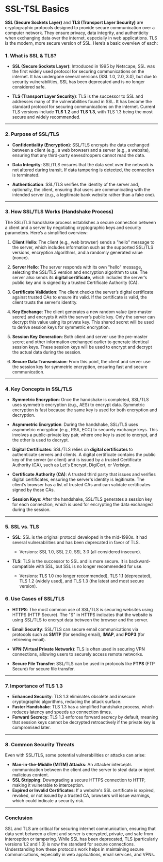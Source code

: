 <h1>SSL-TSL Basics</h1>

**SSL (Secure Sockets Layer)** and **TLS (Transport Layer Security)** are cryptographic protocols designed to provide secure communication over a computer network. They ensure privacy, data integrity, and authenticity when exchanging data over the internet, especially in web applications. TLS is the modern, more secure version of SSL. Here’s a basic overview of each:


### 1. **What is SSL & TLS?**
- **SSL (Secure Sockets Layer)**: Introduced in 1995 by Netscape, SSL was the first widely used protocol for securing communications on the internet. It has undergone several versions (SSL 1.0, 2.0, 3.0), but due to security vulnerabilities, SSL has been deprecated and is no longer considered safe.

- **TLS (Transport Layer Security)**: TLS is the successor to SSL and addresses many of the vulnerabilities found in SSL. It has become the standard protocol for securing communications on the internet. Current TLS versions include **TLS 1.2** and **TLS 1.3**, with TLS 1.3 being the most secure and widely recommended.

---

### 2. **Purpose of SSL/TLS**
- **Confidentiality (Encryption)**: SSL/TLS encrypts the data exchanged between a client (e.g., a web browser) and a server (e.g., a website), ensuring that any third-party eavesdroppers cannot read the data.
  
- **Data Integrity**: SSL/TLS ensures that the data sent over the network is not altered during transit. If data tampering is detected, the connection is terminated.

- **Authentication**: SSL/TLS verifies the identity of the server and, optionally, the client, ensuring that users are communicating with the intended server (e.g., a legitimate bank website rather than a fake one).

---

### 3. **How SSL/TLS Works (Handshake Process)**
The SSL/TLS handshake process establishes a secure connection between a client and a server by negotiating cryptographic keys and security parameters. Here’s a simplified overview:

1. **Client Hello**: The client (e.g., web browser) sends a "hello" message to the server, which includes information such as the supported SSL/TLS versions, encryption algorithms, and a randomly generated value (nonce).

2. **Server Hello**: The server responds with its own "hello" message, selecting the SSL/TLS version and encryption algorithm to use. The server also sends its **digital certificate**, which includes the server’s public key and is signed by a trusted Certificate Authority (CA).

3. **Certificate Validation**: The client checks the server’s digital certificate against trusted CAs to ensure it’s valid. If the certificate is valid, the client trusts the server’s identity.

4. **Key Exchange**: The client generates a new random value (pre-master secret) and encrypts it with the server’s public key. Only the server can decrypt this value using its private key. This shared secret will be used to derive session keys for symmetric encryption.

5. **Session Key Generation**: Both client and server use the pre-master secret and other information exchanged earlier to generate identical session keys. These session keys will be used to encrypt and decrypt the actual data during the session.

6. **Secure Data Transmission**: From this point, the client and server use the session key for symmetric encryption, ensuring fast and secure communication.

---

### 4. **Key Concepts in SSL/TLS**

- **Symmetric Encryption**: Once the handshake is completed, SSL/TLS uses symmetric encryption (e.g., AES) to encrypt data. Symmetric encryption is fast because the same key is used for both encryption and decryption.

- **Asymmetric Encryption**: During the handshake, SSL/TLS uses asymmetric encryption (e.g., RSA, ECC) to securely exchange keys. This involves a public-private key pair, where one key is used to encrypt, and the other is used to decrypt.

- **Digital Certificates**: SSL/TLS relies on **digital certificates** to authenticate servers and clients. A digital certificate contains the public key of the server (or client) and is issued by a trusted Certificate Authority (CA), such as Let's Encrypt, DigiCert, or Verisign.

- **Certificate Authority (CA)**: A trusted third party that issues and verifies digital certificates, ensuring the server's identity is legitimate. The client’s browser has a list of trusted CAs and can validate certificates signed by those CAs.

- **Session Keys**: After the handshake, SSL/TLS generates a session key for each connection, which is used for encrypting the data exchanged during the session.

---

### 5. **SSL vs. TLS**
- **SSL**: SSL is the original protocol developed in the mid-1990s. It had several vulnerabilities and has been deprecated in favor of TLS.
  - Versions: SSL 1.0, SSL 2.0, SSL 3.0 (all considered insecure).
  
- **TLS**: TLS is the successor to SSL and is more secure. It is backward-compatible with SSL, but SSL is no longer recommended for use.
  - Versions: TLS 1.0 (no longer recommended), TLS 1.1 (deprecated), TLS 1.2 (widely used), and TLS 1.3 (the latest and most secure version).

### 6. **Use Cases of SSL/TLS**
- **HTTPS**: The most common use of SSL/TLS is securing websites using HTTPS (HTTP Secure). The "S" in HTTPS indicates that the website is using SSL/TLS to encrypt data between the browser and the server.
  
- **Email Security**: SSL/TLS can secure email communications via protocols such as **SMTP** (for sending email), **IMAP**, and **POP3** (for retrieving email).

- **VPN (Virtual Private Network)**: TLS is often used in securing VPN connections, allowing users to securely access remote networks.

- **Secure File Transfer**: SSL/TLS can be used in protocols like **FTPS** (FTP Secure) for secure file transfer.

---

### 7. **Importance of TLS 1.3**
- **Enhanced Security**: TLS 1.3 eliminates obsolete and insecure cryptographic algorithms, reducing the attack surface.
- **Faster Handshake**: TLS 1.3 has a simplified handshake process, which reduces latency and speeds up connection times.
- **Forward Secrecy**: TLS 1.3 enforces forward secrecy by default, meaning that session keys cannot be decrypted retroactively if the private key is compromised later.

---

### 8. **Common Security Threats**
Even with SSL/TLS, some potential vulnerabilities or attacks can arise:
- **Man-in-the-Middle (MITM) Attacks**: An attacker intercepts communication between the client and the server to steal data or inject malicious content.
- **SSL Stripping**: Downgrading a secure HTTPS connection to HTTP, making it vulnerable to interception.
- **Expired or Invalid Certificates**: If a website's SSL certificate is expired, revoked, or not issued by a trusted CA, browsers will issue warnings, which could indicate a security risk.

---

### Conclusion
SSL and TLS are critical for securing internet communication, ensuring that data sent between a client and server is encrypted, private, and safe from interception or tampering. While SSL has been deprecated, TLS (particularly versions 1.2 and 1.3) is now the standard for secure connections. Understanding how these protocols work helps in maintaining secure communications, especially in web applications, email services, and VPNs.
